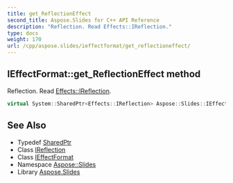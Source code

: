 ```yaml
---
title: get_ReflectionEffect
second_title: Aspose.Slides for C++ API Reference
description: "Reflection. Read Effects::IReflection."
type: docs
weight: 170
url: /cpp/aspose.slides/ieffectformat/get_reflectioneffect/
---
```

## IEffectFormat::get_ReflectionEffect method


Reflection. Read [Effects::IReflection](../../../aspose.slides.effects/ireflection/).

```cpp
virtual System::SharedPtr<Effects::IReflection> Aspose::Slides::IEffectFormat::get_ReflectionEffect()=0
```

## See Also

* Typedef [SharedPtr](../../../system/sharedptr/)
* Class [IReflection](../../../aspose.slides.effects/ireflection/)
* Class [IEffectFormat](../)
* Namespace [Aspose::Slides](../../)
* Library [Aspose.Slides](../../../)

